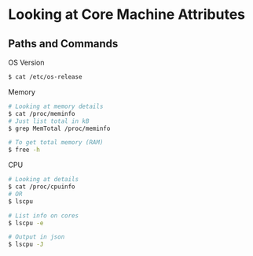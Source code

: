 # Looking at Core Machine Attributes

## Paths and Commands

OS Version

```sh
$ cat /etc/os-release
```

Memory

```sh
# Looking at memory details
$ cat /proc/meminfo
# Just list total in kB
$ grep MemTotal /proc/meminfo

# To get total memory (RAM)
$ free -h
```

CPU

```sh
# Looking at details
$ cat /proc/cpuinfo
# OR
$ lscpu

# List info on cores
$ lscpu -e

# Output in json
$ lscpu -J
```

